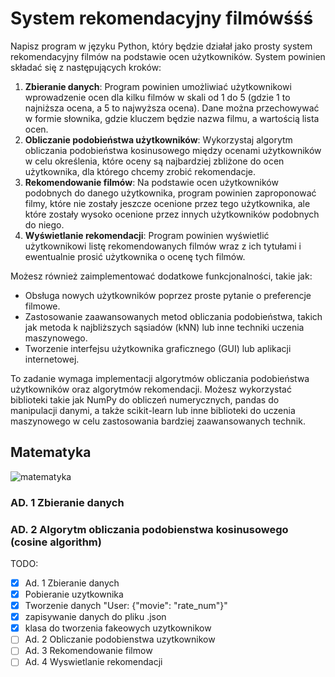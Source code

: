 # System rekomendacyjny filmówśśś

Napisz program w języku Python, który będzie działał jako prosty system rekomendacyjny filmów na podstawie ocen użytkowników. System powinien składać się z następujących kroków:

1. **Zbieranie danych**: Program powinien umożliwiać użytkownikowi wprowadzenie ocen dla kilku filmów w skali od 1 do 5 (gdzie 1 to najniższa ocena, a 5 to najwyższa ocena). Dane można przechowywać w formie słownika, gdzie kluczem będzie nazwa filmu, a wartością lista ocen.
2. **Obliczanie podobieństwa użytkowników**: Wykorzystaj algorytm obliczania podobieństwa kosinusowego między ocenami użytkowników w celu określenia, które oceny są najbardziej zbliżone do ocen użytkownika, dla którego chcemy zrobić rekomendacje.
3. **Rekomendowanie filmów**: Na podstawie ocen użytkowników podobnych do danego użytkownika, program powinien zaproponować filmy, które nie zostały jeszcze ocenione przez tego użytkownika, ale które zostały wysoko ocenione przez innych użytkowników podobnych do niego.
4. **Wyświetlanie rekomendacji**: Program powinien wyświetlić użytkownikowi listę rekomendowanych filmów wraz z ich tytułami i ewentualnie prosić użytkownika o ocenę tych filmów.

Możesz również zaimplementować dodatkowe funkcjonalności, takie jak:

* Obsługa nowych użytkowników poprzez proste pytanie o preferencje filmowe.
* Zastosowanie zaawansowanych metod obliczania podobieństwa, takich jak metoda k najbliższych sąsiadów (kNN) lub inne techniki uczenia maszynowego.
* Tworzenie interfejsu użytkownika graficznego (GUI) lub aplikacji internetowej.

To zadanie wymaga implementacji algorytmów obliczania podobieństwa użytkowników oraz algorytmów rekomendacji. Możesz wykorzystać biblioteki takie jak NumPy do obliczeń numerycznych, pandas do manipulacji danymi, a także scikit-learn lub inne biblioteki do uczenia maszynowego w celu zastosowania bardziej zaawansowanych technik.

## Matematyka
![matematyka](/img/cosine_similarity.png)

### AD. 1 Zbieranie danych

### AD. 2 Algorytm obliczania podobienstwa kosinusowego (cosine algorithm)

TODO:

* [X]  Ad. 1 Zbieranie danych
  * [X]  Pobieranie uzytkownika
  * [X]  Tworzenie danych "User: {"movie": "rate_num"}"
  * [X]  zapisywanie danych do pliku .json
  * [X]  klasa do tworzenia fakeowych uzytkownikow
* [ ]  Ad. 2 Obliczanie podobienstwa uzytkownikow
* [ ]  Ad. 3 Rekomendowanie filmow
* [ ]  Ad. 4 Wyswietlanie rekomendacji
